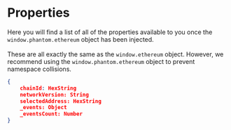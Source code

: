 # Properties

Here you will find a list of all of the properties available to you once the `window.phantom.ethereum` object has been injected.\
\
These are all exactly the same as the `window.ethereum` object. However, we recommend using the `window.phantom.ethereum` object to prevent namespace collisions.

```json
{
    chainId: HexString
    networkVersion: String
    selectedAddress: HexString
    _events: Object
    _eventsCount: Number
}
```
